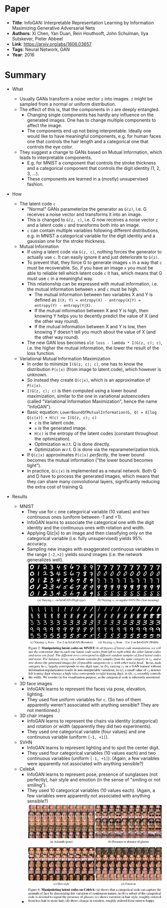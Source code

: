 # Paper

* **Title**: InfoGAN: Interpretable Representation Learning by Information Maximizing Generative Adversarial Nets
* **Authors**: Xi Chen, Yan Duan, Rein Houthooft, John Schulman, Ilya Sutskever, Pieter Abbeel
* **Link**: https://arxiv.org/abs/1606.03657
* **Tags**: Neural Network, GAN
* **Year**: 2016

# Summary

* What
  * Usually GANs transform a noise vector `z` into images. `z` might be sampled from a normal or uniform distribution.
  * The effect of this is, that the components in `z` are deeply entangled.
    * Changing single components has hardly any influence on the generated images. One has to change multiple components to affect the image.
    * The components end up not being interpretable. Ideally one would like to have meaningful components, e.g. for human faces one that controls the hair length and a categorical one that controls the eye color.
  * They suggest a change to GANs based on Mutual Information, which leads to interpretable components.
    * E.g. for MNIST a component that controls the stroke thickness and a categorical component that controls the digit identity (1, 2, 3, ...).
    * These components are learned in a (mostly) unsupervised fashion.

* How
  * The latent code `c`
    * "Normal" GANs parameterize the generator as `G(z)`, i.e. G receives a noise vector and transforms it into an image.
    * This is changed to `G(z, c)`, i.e. G now receives a noise vector `z` and a latent code `c` and transforms both into an image.
    * `c` can contain multiple variables following different distributions, e.g. in MNIST a categorical variable for the digit identity and a gaussian one for the stroke thickness.
  * Mutual Information
    * If using a latent code via `G(z, c)`, nothing forces the generator to actually use `c`. It can easily ignore it and just deteriorate to `G(z)`.
    * To prevent that, they force G to generate images `x` in a way that `c` must be recoverable. So, if you have an image `x` you must be able to reliable tell which latent code `c` it has, which means that G must use `c` in a meaningful way.
    * This relationship can be expressed with mutual information, i.e. the mutual information between `x` and `c` must be high.
      * The mutual information between two variables X and Y is defined as `I(X; Y) = entropy(X) - entropy(X|Y) = entropy(Y) - entropy(Y|X)`.
      * If the mutual information between X and Y is high, then knowing Y helps you to decently predict the value of X (and the other way round).
      * If the mutual information between X and Y is low, then knowing Y doesn't tell you much about the value of X (and the other way round).
    * The new GAN loss becomes `old loss - lambda * I(G(z, c); c)`, i.e. the higher the mutual information, the lower the result of the loss function.
  * Variational Mutual Information Maximization
    * In order to minimize `I(G(z, c); c)`, one has to know the distribution `P(c|x)` (from image to latent code), which however is unknown.
    * So instead they create `Q(c|x)`, which is an approximation of `P(c|x)`.
    * `I(G(z, c); c)` is then computed using a lower bound maximization, similar to the one in variational autoencoders (called "Variational Information Maximization", hence the name "InfoGAN").
    * Basic equation: `LowerBoundOfMutualInformation(G, Q) = E[log Q(c|x)] + H(c) <= I(G(z, c); c)`
      * `c` is the latent code.
      * `x` is the generated image.
      * `H(c)` is the entropy of the latent codes (constant throughout the optimization).
      * Optimization w.r.t. Q is done directly.
      * Optimization w.r.t. G is done via the reparameterization trick.
    * If `Q(c|x)` approximates `P(c|x)` *perfectly*, the lower bound becomes the mutual information ("the lower bound becomes tight").
    * In practice, `Q(c|x)` is implemented as a neural network. Both Q and D have to process the generated images, which means that they can share many convolutional layers, significantly reducing the extra cost of training Q.

* Results
  * MNIST
    * They use for `c` one categorical variable (10 values) and two continuous ones (uniform between -1 and +1).
    * InfoGAN learns to associate the categorical one with the digit identity and the continuous ones with rotation and width.
    * Applying Q(c|x) to an image and then classifying only on the categorical variable (i.e. fully unsupervised) yields 95% accuracy.
    * Sampling new images with exaggerated continuous variables in the range `[-2,+2]` yields sound images (i.e. the network generalizes well).
    * ![MNIST examples](images/InfoGAN__mnist.png?raw=true "MNIST examples")
  * 3D face images
    * InfoGAN learns to represent the faces via pose, elevation, lighting.
    * They used five uniform variables for `c`. (So two of them apparently weren't associated with anything sensible? They are not mentioned.)
  * 3D chair images
    * InfoGAN learns to represent the chairs via identity (categorical) and rotation or width (apparently they did two experiments).
    * They used one categorical variable (four values) and one continuous variable (uniform `[-1, +1]`).
  * SVHN
    * InfoGAN learns to represent lighting and to spot the center digit.
    * They used four categorical variables (10 values each) and two continuous variables (uniform `[-1, +1]`). (Again, a few variables were apparently not associated with anything sensible?)
  * CelebA
    * InfoGAN learns to represent pose, presence of sunglasses (not perfectly), hair style and emotion (in the sense of "smiling or not smiling").
    * They used 10 categorical variables (10 values each). (Again, a few variables were apparently not associated with anything sensible?)
    * ![CelebA examples](images/InfoGAN__celeba.png?raw=true "CelebA examples")
